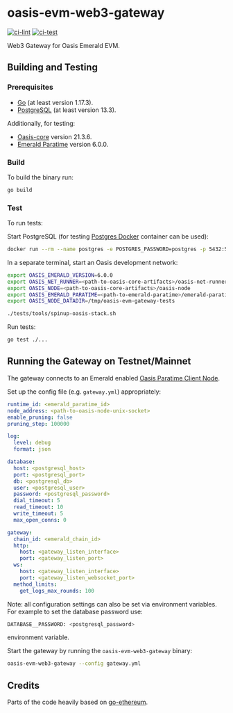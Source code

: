 # oasis-evm-web3-gateway

[![ci-lint](https://github.com/starfishlabs/oasis-evm-web3-gateway/actions/workflows/ci-lint.yml/badge.svg)](https://github.com/starfishlabs/oasis-evm-web3-gateway/actions/workflows/ci-lint.yml)
[![ci-test](https://github.com/starfishlabs/oasis-evm-web3-gateway/actions/workflows/ci-test.yaml/badge.svg)](https://github.com/starfishlabs/oasis-evm-web3-gateway/actions/workflows/ci-test.yaml)


Web3 Gateway for Oasis Emerald EVM.

## Building and Testing

### Prerequisites

- [Go](https://go.dev/) (at least version 1.17.3).
- [PostgreSQL](https://www.postgresql.org/) (at least version 13.3).

Additionally, for testing:
- [Oasis-core](https://github.com/oasisprotocol/oasis-core) version 21.3.6.
- [Emerald Paratime](https://github.com/oasisprotocol/emerald-paratime) version 6.0.0.


### Build

To build the binary run:

```bash
go build
```

### Test

To run tests:

Start PostgreSQL (for testing [Postgres Docker](https://hub.docker.com/_/postgres) container can be used):

```bash
docker run --rm --name postgres -e POSTGRES_PASSWORD=postgres -p 5432:5432 postgres:13.3-alpine
```

In a separate terminal, start an Oasis development network:

```bash
export OASIS_EMERALD_VERSION=6.0.0
export OASIS_NET_RUNNER=<path-to-oasis-core-artifacts>/oasis-net-runner
export OASIS_NODE=<path-to-oasis-core-artifacts>/oasis-node
export OASIS_EMERALD_PARATIME=<path-to-emerald-paratime>/emerald-paratime
export OASIS_NODE_DATADIR=/tmp/oasis-evm-gateway-tests

./tests/tools/spinup-oasis-stack.sh
```

Run tests:

```bash
go test ./...
```

## Running the Gateway on Testnet/Mainnet

The gateway connects to an Emerald enabled [Oasis Paratime Client Node](https://docs.oasis.dev/general/run-a-node/set-up-your-node/run-a-paratime-client-node).

Set up the config file (e.g. `gateway.yml`) appropriately:

```yaml
runtime_id: <emerald_paratime_id>
node_address: <path-to-oasis-node-unix-socket>
enable_pruning: false
pruning_step: 100000

log:
  level: debug
  format: json

database:
  host: <postgresql_host>
  port: <postgresql_port>
  db: <postgresql_db>
  user: <postgresql_user>
  password: <postgresql_password>
  dial_timeout: 5
  read_timeout: 10
  write_timeout: 5
  max_open_conns: 0

gateway:
  chain_id: <emerald_chain_id>
  http:
    host: <gateway_listen_interface>
    port: <gateway_listen_port>
  ws:
    host: <gateway_listen_interface>
    port: <gateway_listen_websocket_port>
  method_limits:
    get_logs_max_rounds: 100
```

Note: all configuration settings can also be set via environment variables. For example to set the database password use:

```bash
DATABASE__PASSWORD: <postgresql_password>
```

environment variable.

Start the gateway by running the `oasis-evm-web3-gateway` binary:

```bash
oasis-evm-web3-gateway --config gateway.yml
```
## Credits

Parts of the code heavily based on [go-ethereum](https://github.com/ethereum/go-ethereum).
